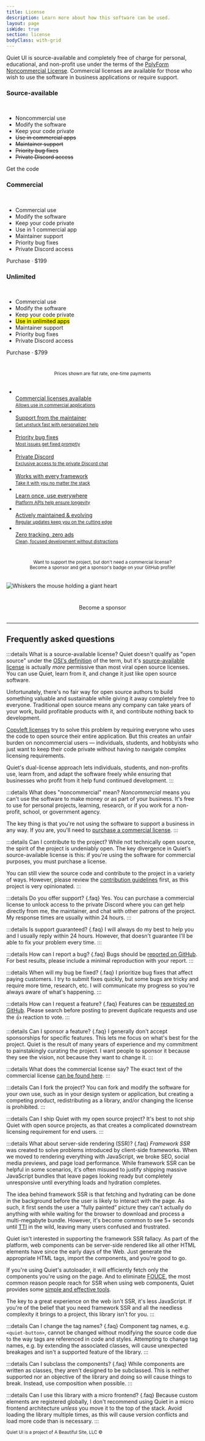 ```yaml
---
title: License
description: Learn more about how this software can be used.
layout: page
isWide: true
section: license
bodyClass: with-grid
---
```


Quiet UI is source-available and completely free of charge for personal, educational, and non-profit use under the terms of the [PolyForm Noncommercial License](https://github.com/quietui/quiet/blob/main/LICENSE). Commercial licenses are available for those who wish to use the software in business applications or require support.

<div class="pricing-tiers">
  <div class="pricing-tier">
    <quiet-icon class="pricing-tier-icon" name="code" style="color: #7db664;"></quiet-icon>
    <h3 data-no-anchor>Source-available</h3><br>
    <ul>
      <li><quiet-icon name="check" style="color: #7db664;"></quiet-icon> Noncommercial use</li>
      <li><quiet-icon name="check" style="color: #7db664;"></quiet-icon> Modify the software</li>
      <li><quiet-icon name="check" style="color: #7db664;"></quiet-icon> Keep your code private</li>
      <li><quiet-icon name="x" style="color: #b91c1c;"></quiet-icon> <s>Use in commercial apps</s></li>
      <li><quiet-icon name="x" style="color: #b91c1c;"></quiet-icon> <s>Maintainer support</s></li>
      <li><quiet-icon name="x" style="color: #b91c1c;"></quiet-icon> <s>Priority bug fixes</s></li>
      <li><quiet-icon name="x" style="color: #b91c1c;"></quiet-icon> <s>Private Discord access</s></li>
    </ul>
    <quiet-button pill href="https://github.com/quietui/quiet" target="_blank">
      <quiet-icon slot="start" name="brand-github"></quiet-icon>
      Get the code
    </quiet-button>
  </div>

  <div class="pricing-tier">
    <quiet-icon class="pricing-tier-icon" name="license" style="color: #7577c5;"></quiet-icon>
    <h3 data-no-anchor>Commercial</h3><br>
    <ul>
      <li><quiet-icon name="check" style="color: #7db664;"></quiet-icon> Commercial use</li>
      <li><quiet-icon name="check" style="color: #7db664;"></quiet-icon> Modify the software</li>
      <li><quiet-icon name="check" style="color: #7db664;"></quiet-icon> Keep your code private</li>
      <li><quiet-icon name="check" style="color: #7db664;"></quiet-icon> Use in 1 commercial app</li>
      <li><quiet-icon name="check" style="color: #7db664;"></quiet-icon> Maintainer support</li>
      <li><quiet-icon name="check" style="color: #7db664;"></quiet-icon> Priority bug fixes</li>
      <li><quiet-icon name="check" style="color: #7db664;"></quiet-icon> Private Discord access</li>
    </ul>
    <quiet-button variant="primary" pill href="/purchase">
      Purchase &middot; $199
    </quiet-button>
  </div>

  <div class="pricing-tier">
    <quiet-icon class="pricing-tier-icon" name="comet" style="color: #c5a231;"></quiet-icon>
    <h3 data-no-anchor>Unlimited</h3><br>
    <ul>
      <li><quiet-icon name="check" style="color: #7db664;"></quiet-icon> Commercial use</li>
      <li><quiet-icon name="check" style="color: #7db664;"></quiet-icon> Modify the software</li>
      <li><quiet-icon name="check" style="color: #7db664;"></quiet-icon> Keep your code private</li>
      <li><quiet-icon name="check" style="color: #7db664;"></quiet-icon> <mark>Use in unlimited apps</mark></li>
      <li><quiet-icon name="check" style="color: #7db664;"></quiet-icon> Maintainer support</li>
      <li><quiet-icon name="check" style="color: #7db664;"></quiet-icon> Priority bug fixes</li>
      <li><quiet-icon name="check" style="color: #7db664;"></quiet-icon> Private Discord access</li>
    </ul>
    <quiet-button class="button-unlimited" pill href="/purchase">
      Purchase &middot; $799
    </quiet-button>
  </div>  
</div>

<p style="text-align: center; text-wrap: balance; margin-block: 2.5rem 2rem;">
  <small>
    Prices shown are flat rate, one-time payments
  </small>
</p>

<ul class="features-grid" aria-label="Features">
  <li>
    <a class="stretch" href="/purchase" data-no-external-icon>
      <quiet-icon name="contract" style="color: #c5a231;"></quiet-icon><br>
      Commercial licenses available<br>
      <small>Allows use in commercial applications</small>
    </a>
  </li>
  <li>
    <a class="stretch" href="/purchase" data-no-external-icon>
      <quiet-icon name="send" style="color: #58acf2;"></quiet-icon><br>
      Support from the maintainer<br>
      <small>Get unstuck fast with personalized help</small>
    </a>
  </li>
  <li>
    <a class="stretch" href="/purchase" data-no-external-icon>
      <quiet-icon name="bug" style="color: #e98d61;"></quiet-icon><br>
      Priority bug fixes<br>
      <small>Most issues get fixed promptly</small>
    </a>
  </li>
  <li>
    <a class="stretch" href="/purchase" data-no-external-icon>
      <quiet-icon name="brand-discord" style="color: #b394f4;"></quiet-icon><br>
      Private Discord<br>
      <small>Exclusive access to the private Discord chat</small>
    </a>
  </li>
  <li>
    <a class="stretch" href="/purchase" data-no-external-icon>
      <quiet-icon name="plug" style="color: #848da0;"></quiet-icon><br>
      Works with every framework<br>
      <small>Take it with you no matter the stack</small>
    </a>
  </li>
  <li>
    <a class="stretch" href="/purchase" data-no-external-icon>
      <quiet-icon name="school" style="color: #7db664;"></quiet-icon><br>
      Learn once, use everywhere<br>
      <small>Platform APIs help ensure longevity</small>
    </a>
  </li>
  <li>
    <a class="stretch" href="/purchase" data-no-external-icon>
      <quiet-icon name="tools" style="color: #2ab6d1;"></quiet-icon><br>
      Actively maintained &amp; evolving<br>
      <small>Regular updates keep you on the cutting edge</small>
    </a>
  </li>
  <li>
    <a class="stretch" href="/purchase" data-no-external-icon>
      <quiet-icon name="lock-heart" style="color: #e886a7;"></quiet-icon><br>
      Zero tracking, zero ads<br>
      <small>Clean, focused development without distractions</small>
    </a>
  </li>
</ul>

<p style="text-align: center; text-wrap: balance; margin-block: 2.5rem 2rem;">
  <small>
    Want to support the project, but don't need a commercial license? Become a sponsor and get a sponsor's badge on your GitHub profile!
  </small>
</p>

<img class="whiskers-center" src="/assets/images/whiskers/with-heart.svg" alt="Whiskers the mouse holding a giant heart">

<div 
  style="
    display: flex; 
    gap: 1rem; 
    justify-content: center; 
    margin-block: 2.5rem 2rem;
  "
>
  <quiet-button variant="primary" size="lg" appearance="outline" pill href="https://github.com/sponsors/quietui" target="_blank">
    <quiet-icon slot="start" family="filled" name="heart" style="color: deeppink;"></quiet-icon>
    Become a sponsor
  </quiet-button>
</div>

---

## Frequently asked questions

:::details What is a source-available license?
Quiet doesn't qualify as "open source" under the [OSI's definition](https://en.wikipedia.org/wiki/Open_Source_Initiative) of the term, but it's [source-available license](https://github.com/quietui/quiet/blob/main/LICENSE) is actually _more_ permissive than most viral open source licenses. You can use Quiet, learn from it, and change it just like open source software.

Unfortunately, there's no fair way for open source authors to build something valuable and sustainable while giving it away completely free to everyone. Traditional open source means any company can take years of your work, build profitable products with it, and contribute nothing back to development.

[Copyleft licenses](https://www.gnu.org/licenses/copyleft.en.html) try to solve this problem by requiring everyone who uses the code to open source their entire application. But this creates an unfair burden on noncommercial users — individuals, students, and hobbyists who just want to keep their code private without having to navigate complex licensing requirements.

Quiet's dual-license approach lets individuals, students, and non-profits use, learn from, and adapt the software freely while ensuring that businesses who profit from it help fund continued development.
:::

:::details What does "noncommercial" mean?
_Noncommercial_ means you can't use the software to make money or as part of your business. It's free to use for personal projects, learning, research, or if you work for a non-profit, school, or government agency.

The key thing is that you're not using the software to support a business in any way. If you are, you'll need to [purchase a commercial license](/license).
:::

:::details Can I contribute to the project?
While not technically open source, the spirit of the project is undeniably open. The key divergence in Quiet's source-available license is this: if you're using the software for commercial purposes, you must purchase a license.

You can still view the source code and contribute to the project in a variety of ways. However, please review the [contribution guidelines](/docs/developers/contributing) first, as this project is very opinionated.
:::

:::details Do you offer support? {.faq}
Yes. You can purchase a commercial license to unlock access to the private Discord where you can get help directly from me, the maintainer, and chat with other patrons of the project. My response times are usually within 24 hours.
:::

:::details Is support guaranteed? {.faq}
I will always do my best to help you and I usually reply within 24 hours. However, that doesn't guarantee I'll be able to fix your problem every time.
:::

:::details How can I report a bug? {.faq}
Bugs should be [reported on GitHub](https://github.com/quietui/quiet/issues). For best results, please include a minimal reproduction with your report.
:::

:::details When will my bug be fixed? {.faq}
I prioritize bug fixes that affect paying customers. I try to submit fixes quickly, but some bugs are tricky and require more time, research, etc. I will communicate my progress so you're always aware of what's happening.
:::

:::details How can I request a feature? {.faq}
Features can be [requested on GitHub](https://github.com/quietui/quiet/discussions/categories/feature-requests). Please search before posting to prevent duplicate requests and use the 👍 reaction to vote.
:::

:::details Can I sponsor a feature? {.faq}
I generally don't accept sponsorships for specific features. This lets me focus on what's best for the project. Quiet is the result of many years of experience and my commitment to painstakingly curating the project. I want people to sponsor it because they see the vision, not because they want to change it.
:::

:::details What does the commercial license say?
The exact text of the commercial license [can be found here](/commercial-license).
:::

:::details Can I fork the project?
You can fork and modify the software for your own use, such as in your design system or application, but creating a competing product, redistributing as a library, and/or changing the license is prohibited.
:::

:::details Can I ship Quiet with my open source project?
It's best to not ship Quiet with open source projects, as that creates a complicated downstream licensing requirement for end users.
:::

:::details What about server-side rendering (SSR)? {.faq}
_Framework SSR_ was created to solve problems introduced by client-side frameworks. When we moved to rendering everything with JavaScript, we broke SEO, social media previews, and page load performance. While framework SSR can be helpful in some scenarios, it's often misused to justify shipping massive JavaScript bundles that leave pages looking ready but completely unresponsive until everything loads and hydration completes.

The idea behind framework SSR is that fetching and hydrating can be done in the background before the user is likely to interact with the page. As such, it first sends the user a "fully painted" picture they can't actually do anything with while waiting for the browser to download and process a multi-megabyte bundle. However, it's become common to see 5+ seconds until [TTI](https://developer.chrome.com/docs/lighthouse/performance/interactive) in the wild, leaving many users confused and frustrated.

Quiet isn't interested in supporting the framework SSR fallacy. As part of the platform, web components can be server-side rendered like all other HTML elements have since the early days of the Web. Just generate the appropriate HTML tags, import the components, and you're good to go.

If you're using Quiet's autoloader, it will efficiently fetch only the components you're using on the page. And to eliminate [FOUCE](https://www.abeautifulsite.net/posts/flash-of-undefined-custom-elements), the most common reason people reach for SSR when using web components, Quiet provides some [simple and effective tools](/docs/#reducing-fouce).

The key to a great experience on the web isn't SSR, it's less JavaScript. If you're of the belief that you need framework SSR and all the needless complexity it brings to a project, this library isn't for you.
:::

:::details Can I change the tag names? {.faq}
Component tag names, e.g. `<quiet-button>`, cannot be changed without modifying the source code due to the way tags are referenced in code and styles. Attempting to change tag names, e.g. by extending the associated classes, will cause unexpected breakages and isn't a supported feature of the library.
:::

:::details Can I subclass the components? {.faq}
While components are written as classes, they aren't designed to be subclassed. This is neither supported nor an objective of the library and doing so will cause things to break. Instead, use composition when possible.
:::

:::details Can I use this library with a micro frontend? {.faq}
Because custom elements are registered globally, I don't recommend using Quiet in a micro frontend architecture _unless_ you move it to the top of the stack. Avoid loading the library multiple times, as this will cause version conflicts and load more code than is necessary.
:::

<small class="copyright">
  Quiet UI is a project of A&nbsp;Beautiful&nbsp;Site,&nbsp;LLC
  &copy;<quiet-date year="numeric"></quiet-date>
</small>
